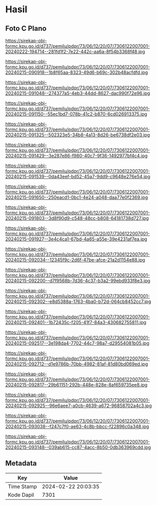 # Hasil

## Foto C Plano

https://sirekap-obj-formc.kpu.go.id/d737/pemilu/pdpr/73/06/12/20/07/7306122007001-20240222-194714--281fd1f2-7e22-442c-aa6a-8f54b3368f48.jpg

https://sirekap-obj-formc.kpu.go.id/d737/pemilu/pdpr/73/06/12/20/07/7306122007001-20240215-090918--1b8f65aa-8323-49d6-b69c-302b48acfdfd.jpg

https://sirekap-obj-formc.kpu.go.id/d737/pemilu/pdpr/73/06/12/20/07/7306122007001-20240215-091048--274377a5-4eb3-44dd-8627-dac990f72e96.jpg

https://sirekap-obj-formc.kpu.go.id/d737/pemilu/pdpr/73/06/12/20/07/7306122007001-20240215-091150--55ec1bd7-078b-41c2-b870-6cd026913375.jpg

https://sirekap-obj-formc.kpu.go.id/d737/pemilu/pdpr/73/06/12/20/07/7306122007001-20240215-091325--502323e5-34b8-4a13-8d26-be6738df2e03.jpg

https://sirekap-obj-formc.kpu.go.id/d737/pemilu/pdpr/73/06/12/20/07/7306122007001-20240215-091429--3e287e86-f980-40c7-9f36-1492977bf4c4.jpg

https://sirekap-obj-formc.kpu.go.id/d737/pemilu/pdpr/73/06/12/20/07/7306122007001-20240215-091539--0da43eef-bd52-45a7-9dd9-c9648e276e54.jpg

https://sirekap-obj-formc.kpu.go.id/d737/pemilu/pdpr/73/06/12/20/07/7306122007001-20240215-091650--250eacd1-0bc1-4e24-a048-daa77e0f2369.jpg

https://sirekap-obj-formc.kpu.go.id/d737/pemilu/pdpr/73/06/12/20/07/7306122007001-20240215-091803--3d8f90d9-c548-48cc-b808-64181738d727.jpg

https://sirekap-obj-formc.kpu.go.id/d737/pemilu/pdpr/73/06/12/20/07/7306122007001-20240215-091927--3e4c4ca1-67bd-4a65-a55e-39e4231af7ea.jpg

https://sirekap-obj-formc.kpu.go.id/d737/pemilu/pdpr/73/06/12/20/07/7306122007001-20240215-092034--12345f9c-2d6f-47be-afce-21a2d1154e88.jpg

https://sirekap-obj-formc.kpu.go.id/d737/pemilu/pdpr/73/06/12/20/07/7306122007001-20240215-092200--d7f9568b-7d36-4c37-b3a2-99ebd933f8e3.jpg

https://sirekap-obj-formc.kpu.go.id/d737/pemilu/pdpr/73/06/12/20/07/7306122007001-20240215-092302--e8d5388a-1763-4ba0-b72d-064cb8452cc7.jpg

https://sirekap-obj-formc.kpu.go.id/d737/pemilu/pdpr/73/06/12/20/07/7306122007001-20240215-092401--1b72435c-f205-41f7-84a3-430682755811.jpg

https://sirekap-obj-formc.kpu.go.id/d737/pemilu/pdpr/73/06/12/20/07/7306122007001-20240215-092517--3e198da4-7702-44c7-98a7-d29554081b05.jpg

https://sirekap-obj-formc.kpu.go.id/d737/pemilu/pdpr/73/06/12/20/07/7306122007001-20240215-092712--d1e9786b-70bb-4982-81af-81d80bd069ed.jpg

https://sirekap-obj-formc.kpu.go.id/d737/pemilu/pdpr/73/06/12/20/07/7306122007001-20240215-092817--29b61151-292b-448e-828e-8af659735ee8.jpg

https://sirekap-obj-formc.kpu.go.id/d737/pemilu/pdpr/73/06/12/20/07/7306122007001-20240215-092925--96e6aee7-a0cb-4639-a672-96858702a4c3.jpg

https://sirekap-obj-formc.kpu.go.id/d737/pemilu/pdpr/73/06/12/20/07/7306122007001-20240215-093038--f247c7f0-ae63-4c8b-bbcc-f22896c0a348.jpg

https://sirekap-obj-formc.kpu.go.id/d737/pemilu/pdpr/73/06/12/20/07/7306122007001-20240215-093148--039ab615-cc87-4acc-8b50-0db363969cdd.jpg


## Metadata

| Key        | Value               |
| ---------- | ------------------- |
| Time Stamp | 2024-02-22 20:03:35 |
| Kode Dapil | 7301                |



